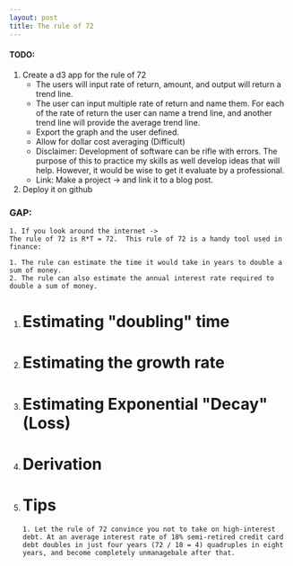 ```yaml
---
layout: post
title: The rule of 72
---
```


#### TODO:

1. Create a d3 app for the rule of 72
   - The users will input rate of return, amount, and output will return a trend line.
   - The user can input multiple rate of return and name them. For each of the rate of return the user can name a trend line, and another trend line will provide the average trend line.
   - Export the graph and the user defined.
   * Allow for dollar cost averaging (Difficult)
   * Disclaimer: Development of software can be rifle with errors. The purpose of this to practice my skills as well develop ideas that will help. However, it would be wise to get it evaluate by a professional.
   * Link: Make a project -> and link it to a blog post.
2. Deploy it on github

### GAP:

    1. If you look around the internet ->
    The rule of 72 is R*T = 72.  This rule of 72 is a handy tool used in finance:

    1. The rule can estimate the time it would take in years to double a sum of money.
    2. The rule can also estimate the annual interest rate required to double a sum of money.

1.  # Estimating "doubling" time

2.  # Estimating the growth rate

3.  # Estimating Exponential "Decay" (Loss)

4.  # Derivation

5.  # Tips
        1. Let the rule of 72 convince you not to take on high-interest debt. At an average interest rate of 18% semi-retired credit card debt doubles in just four years (72 / 18 = 4) quadruples in eight years, and become completely unmanagebale after that.
